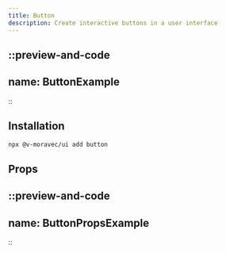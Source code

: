```yaml
---
title: Button
description: Create interactive buttons in a user interface
---
```


::preview-and-code
---
name: ButtonExample
---
::

## Installation

```bash
npx @v-moravec/ui add button
```

## Props

::preview-and-code
---
name: ButtonPropsExample
---
::

